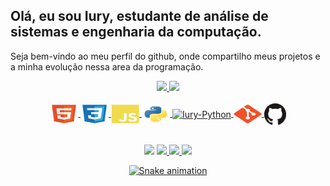 ## Olá, eu sou Iury, estudante de análise de sistemas e engenharia da computação. 
<p>Seja bem-vindo ao meu perfil do github, onde compartilho meus projetos e a minha evolução nessa area da programação.
  </p>
<div align="center">
  <a href="https://github.com/IuryAlmeiida">
  <img width="45%" src="https://github-readme-stats.vercel.app/api?username=IuryAlmeiida&show_icons=true&theme=gruvbox&include_all_commits=true&count_public=true"/>
  <img width="45%" src="https://github-readme-stats.vercel.app/api/top-langs/?username=IuryAlmeiida&layout=compact&langs_count=16&theme=gruvbox"/>
</div> 
  <div align="center"><br>
  <img align="center" alt="Iury-HTML" height="30" width="45" padding="60" src="https://raw.githubusercontent.com/devicons/devicon/master/icons/html5/html5-original.svg">
  <img align="center" alt="Iury-CSS" height="30" width="45" src="https://raw.githubusercontent.com/devicons/devicon/master/icons/css3/css3-original.svg">
  <img align="center" alt="Iury-Js" height="30" width="45" src="https://raw.githubusercontent.com/devicons/devicon/master/icons/javascript/javascript-plain.svg">
  <img align="center" alt="Iury-Python" height="30" width="45" src="https://raw.githubusercontent.com/devicons/devicon/master/icons/python/python-original.svg">
  <img align="center" alt="Iury-Python" height="30" width="45" src="https://cdn.jsdelivr.net/gh/devicons/devicon/icons/java/java-original.svg" />
   <img align="center" alt="git" height="30" width="45" src="https://raw.githubusercontent.com/devicons/devicon/master/icons/git/git-original.svg">
  <img align="center" alt="github" height="35" width="35" src="/assets/GitHub.png">
</div><br>
  
  <div align="center">
  
   <a href="https://www.linkedin.com/in/iury-almeida-a25578254/" target="_blank"><img src="https://img.shields.io/badge/-LinkedIn-%230077B5?style=for-the-badge&logo=linkedin&logoColor=white" target="_blank"></a>
   <a href="mailto:Iury.colombo@gmail.com"><img src="https://img.shields.io/badge/Gmail-D14836?style=for-the-badge&logo=gmail&logoColor=white" target="_blank">
   <a href="Iurysilvadealmeida2@hotmail.com"><img src="https://img.shields.io/badge/Microsoft_Outlook-0078D4?style=for-the-badge&logo=microsoft-outlook&logoColor=white" target="_blank">
   <a href="https://wa.me/5565993610246"><img src="https://img.shields.io/badge/WhatsApp-25D366?style=for-the-badge&logo=whatsapp&logoColor=white" target="_blank">
     

  </div>
  
  <div align="center">
  
![Snake animation](https://github.com/IuryAlmeiida/IuryAlmeiida/blob/output/github-contribution-grid-snake.svg)
   
  </div>

